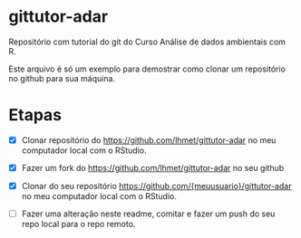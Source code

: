 # gittutor-adar

Repositório com tutorial do git do Curso Análise de dados ambientais com R.

Este arquivo é só um exemplo para demostrar como clonar um repositório no github para sua máquina.


# Etapas

-[X] Clonar repositório do https://github.com/lhmet/gittutor-adar no meu computador local com o RStudio.

-[X] Fazer um fork do https://github.com/lhmet/gittutor-adar no seu github

-[X] Clonar do seu repositório https://github.com/{meuusuario}/gittutor-adar no meu computador local com o RStudio.

-[ ] Fazer uma alteração neste readme, comitar e fazer um push do seu repo local para o repo remoto.  

